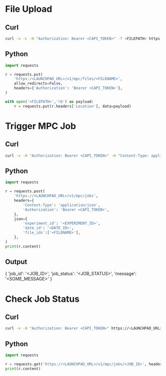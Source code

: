 # File Upload

## Curl
```bash
curl -v -L -H "Authorization: Bearer <CAPI_TOKEN>" -T <FILEPATH> https://<LAUNCHPAD_URL>/v1/mpc/files/<FILENAME> | cat
```

## Python
```python
import requests

r = requests.put(
    'https:/<LAUNCHPAD_URL>/v1/mpc/files/<FILENAME>', 
    allow_redirects=False, 
    headers={'Authorization': 'Bearer <CAPI_TOKEN>'},
)

with open('<FILEPATH>','rb') as payload:
    r = requests.put(r.headers['Location'], data=payload)
```

# Trigger MPC Job

## Curl
```bash
curl -v -H "Authorization: Bearer <CAPI_TOKEN>" -H "Content-Type: application/json" -d '{"experiment_id":"<EXPERIMENT_ID>","date_id":"<DATE_ID>","file_ids":["<FILENAME>"]}' https://<LAUNCHPAD_URL>/v1/mpc/jobs
```

## Python
```python
import requests

r = requests.post(
    'https://<LAUNCHPAD_URL>/v1/mpc/jobs',
    headers={
        'Content-Type': 'application/json', 
        'Authorization': 'Bearer <CAPI_TOKEN>',
    },
    json={
        'experiment_id': '<EXPERIMENT_ID>',
        'date_id': '<DATE_ID>',
        'file_ids':['<FILENAME>'],
    },
)
print(r.content)
```

## Output
{
    'job_id': '<JOB_ID>',
    'job_status': '<JOB_STATUS>',
    'message': '<SOME_MESSAGE>'
}

# Check Job Status

## Curl
```bash
curl -v -H "Authorization: Bearer <CAPI_TOKEN>" https://<LAUNCHPAD_URL>/v1/mpc/jobs/<JOB_ID>
```

## Python
```python
import requests

r = requests.get('https://<LAUNCHPAD_URL>/v1/mpc/jobs/<JOB_ID>', headers={'Authorization': 'Bearer <CAPI_TOKEN>'})
print(r.content)
```
